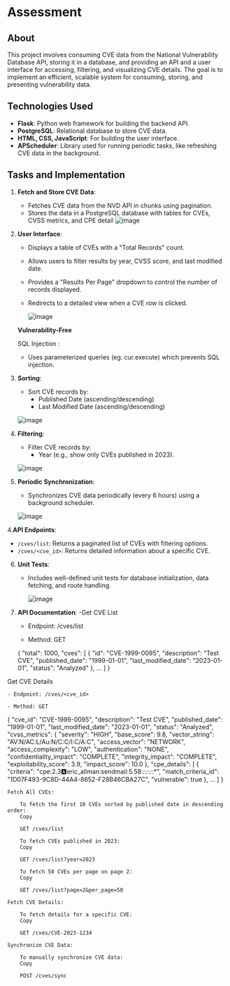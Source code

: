 # Assessment

## **About**

This project involves consuming CVE data from the National Vulnerability Database API, storing it in a database, and providing an API and a user interface for accessing, filtering, and visualizing CVE details. The goal is to implement an efficient, scalable system for consuming, storing, and presenting vulnerability data.

## **Technologies Used**

- **Flask**: Python web framework for building the backend API.
- **PostgreSQL**: Relational database to store CVE data.
- **HTML, CSS, JavaScript**: For building the user interface.
- **APScheduler**: Library used for running periodic tasks, like refreshing CVE data in the background.

## **Tasks and Implementation**

1. **Fetch and Store CVE Data**:
   - Fetches CVE data from the NVD API in chunks using pagination.
   - Stores the data in a PostgreSQL database with tables for CVEs, CVSS metrics, and CPE detail
![image](https://github.com/user-attachments/assets/4aeee4d1-5e42-4d76-9b14-61dacaf8ee2c)



2. **User Interface**:
   - Displays a table of CVEs with a "Total Records" count.
   - Allows users to filter results by year, CVSS score, and last modified date.
   - Provides a "Results Per Page" dropdown to control the number of records displayed.
   - Redirects to a detailed view when a CVE row is clicked.
  
     

      ![image](https://github.com/user-attachments/assets/5eb5ced0-fd49-470a-af68-b6f56bd78fd0)


   **Vulnerability-Free**

   SQL Injection :
   - Uses parameterized queries (eg. cur.execute) which prevents SQL injection.

4. **Sorting**:
   - Sort CVE records by:
     - Published Date (ascending/descending)
     - Last Modified Date (ascending/descending)

   ![image](https://github.com/user-attachments/assets/4b5abf26-9812-4574-adf6-0fc643c93409)


5. **Filtering**:
   - Filter CVE records by:
     - Year (e.g., show only CVEs published in 2023).
    
   ![image](https://github.com/user-attachments/assets/affee6b0-ab5a-49aa-bdd8-deccd5c7a7a0)


     

6. **Periodic Synchronization**:
   - Synchronizes CVE data periodically (every 6 hours) using a background scheduler.
  
   ![image](https://github.com/user-attachments/assets/9702546a-1677-4a67-b350-30602b93087c)

4.**API Endpoints**:
   - `/cves/list`: Returns a paginated list of CVEs with filtering options.
   - `/cves/<cve_id>`: Returns detailed information about a specific CVE.

6. **Unit Tests**:
   - Includes well-defined unit tests for database initialization, data fetching, and route handling.
     
      ![image](https://github.com/user-attachments/assets/dba3b665-6adb-4bcf-a8a8-881cc05b169b)

7. **API Documentation**:
   -Get CVE List

   - Endpoint: /cves/list

    - Method: GET

   {
  "total": 1000,
  "cves": [
    {
      "id": "CVE-1999-0095",
      "description": "Test CVE",
      "published_date": "1999-01-01",
      "last_modified_date": "2023-01-01",
      "status": "Analyzed"
    },
    ...
  ]
}

Get CVE Details

    - Endpoint: /cves/<cve_id>

    - Method: GET

{
  "cve_id": "CVE-1999-0095",
  "description": "Test CVE",
  "published_date": "1999-01-01",
  "last_modified_date": "2023-01-01",
  "status": "Analyzed",
  "cvss_metrics": {
    "severity": "HIGH",
    "base_score": 9.8,
    "vector_string": "AV:N/AC:L/Au:N/C:C/I:C/A:C",
    "access_vector": "NETWORK",
    "access_complexity": "LOW",
    "authentication": "NONE",
    "confidentiality_impact": "COMPLETE",
    "integrity_impact": "COMPLETE",
    "exploitability_score": 3.9,
    "impact_score": 10.0
  },
  "cpe_details": [
    {
      "criteria": "cpe:2.3:a:eric_allman:sendmail:5.58:*:*:*:*:*:*:*",
      "match_criteria_id": "1D07F493-9C8D-44A4-8652-F28B46CBA27C",
      "vulnerable": true
    },
    ...
  ]
}


    Fetch All CVEs:

        To fetch the first 10 CVEs sorted by published date in descending order:
        Copy

        GET /cves/list

        To fetch CVEs published in 2023:
        Copy

        GET /cves/list?year=2023

        To fetch 50 CVEs per page on page 2:
        Copy

        GET /cves/list?page=2&per_page=50

    Fetch CVE Details:

        To fetch details for a specific CVE:
        Copy

        GET /cves/CVE-2023-1234

    Synchronize CVE Data:

        To manually synchronize CVE data:
        Copy

        POST /cves/sync






